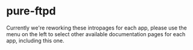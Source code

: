 # pure-ftpd

Currently we're reworking these intropages for each app, please use the menu on the left to select other available documentation pages for each app, including this one.

